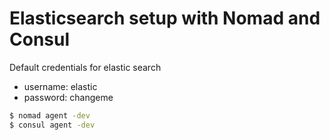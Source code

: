 
# Elasticsearch setup with Nomad and Consul

Default credentials for elastic search

+ username: elastic
+ password: changeme


```bash
$ nomad agent -dev
$ consul agent -dev
```